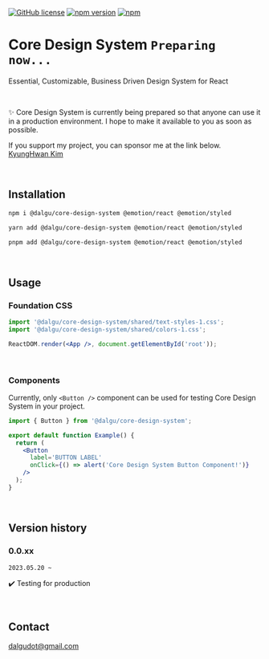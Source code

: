 [![GitHub license](https://img.shields.io/badge/license-MIT-blue.svg)](https://github.com/facebook/react/blob/main/LICENSE)
[![npm version](https://img.shields.io/npm/v/@dalgu/core-design-system.svg)](https://www.npmjs.com/package/@dalgu/core-design-system)
[![npm](https://img.shields.io/npm/dm/@dalgu/core-design-system.svg)](https://www.npmjs.com/package/@dalgu/core-design-system)

# Core Design System `Preparing now...`

Essential, Customizable, Business Driven Design System for React

<br/>

✨ Core Design System is currently being prepared so that anyone can use it in a production environment. I hope to make it available to you as soon as possible.

If you support my project, you can sponsor me at the link below.
[KyungHwan Kim](https://github.com/sponsors/dalgudot)

<br/>

## Installation

```bash
npm i @dalgu/core-design-system @emotion/react @emotion/styled
```

```bash
yarn add @dalgu/core-design-system @emotion/react @emotion/styled
```

```bash
pnpm add @dalgu/core-design-system @emotion/react @emotion/styled
```

<br/>

## Usage

### Foundation CSS

```jsx
import '@dalgu/core-design-system/shared/text-styles-1.css';
import '@dalgu/core-design-system/shared/colors-1.css';

ReactDOM.render(<App />, document.getElementById('root'));
```

<br/>

### Components

Currently, only `<Button />` component can be used for testing Core Design System in your project.

```jsx
import { Button } from '@dalgu/core-design-system';

export default function Example() {
  return (
    <Button
      label='BUTTON LABEL'
      onClick={() => alert('Core Design System Button Component!')}
    />
  );
}
```

<br/>

## Version history

### 0.0.xx

`2023.05.20 ~`

✔️ Testing for production

<br/>

## Contact

[dalgudot@gmail.com](mailto:dalgudot@gmail.com)
